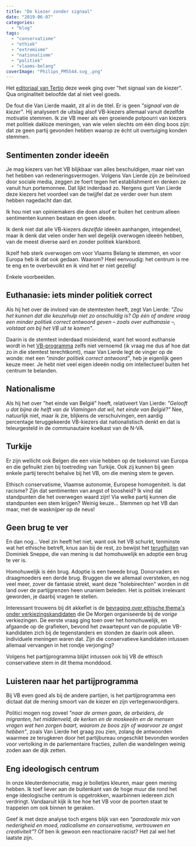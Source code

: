 ```yaml
---
title: "De kiezer zonder signaal"
date: "2019-06-07"
categories: 
  - "blog"
tags: 
  - "conservatisme"
  - "ethiek"
  - "extremisme"
  - "nationalisme"
  - "politiek"
  - "vlaams-belang"
coverImage: "Philips_PM5544.svg_.png"
---
```


Het [editoriaal van Tertio](https://www.tertio.be/magazines/1008/artikels/het%20signaal%20van%20de%20kiezer) deze week ging over "het signaal van de kiezer". Qua originaliteit beloofde dat al niet veel goeds.

De fout die Van Lierde maakt, zit al in de titel. Er is geen _"signaal van de kiezer"_. Hij analyseert de uitslag alsof VB-kiezers allemaal vanuit dezelfde motivatie stemmen. Ik zie VB meer als een groeiende potpourri van kiezers met politiek dakloze meningen, van wie velen slechts om één ding boos zijn: dat ze geen partij gevonden hebben waarop ze écht uit overtuiging konden stemmen.

## Sentimenten zonder ideeën

Je mag kiezers van het VB blijkbaar van alles beschuldigen, maar niet van het hebben van redeneringsvermogen. Volgens Van Lierde zijn ze beïnvloed door sociale media, zeggen ze foert tegen het establishment en denken ze vanuit hun portemonnee. Dat lijkt inderdaad zo. Nergens gunt Van Lierde deze kiezers het voordeel van de twijjfel dat ze verder over hun stem hebben nagedacht dan dat.

Ik hou niet van opiniemakers die doen alsof er buiten het centrum alleen sentimenten kunnen bestaan en geen ideeën.

Ik denk niet dat alle VB-kiezers _dezelfde_ ideeën aanhangen, integendeel, maar ik denk dat velen onder hen wel degelijk overwogen ideeën hebben, van de meest diverse aard en zonder politiek klankbord.

Ikzelf heb sterk overwogen om voor Vlaams Belang te stemmen, en voor Europa heb ik dat ook gedaan. Waarom? Heel eenvoudig: het centrum is me te eng en te overbevolkt en ik vind het er niet gezellig!

Enkele voorbeelden.

## Euthanasie: iets minder politiek correct

Als hij het over de invloed van de stemtesten heeft, zegt Van Lierde: _"Zou het kunnen dat die keuzehulp niet zo onschuldig is? Op één of andere vraag een minder politiek correct antwoord geven – zoals over euthanasie –, volstaat om bij het VB uit te komen"_.

Daarin is de stemtest inderdaad misleidend, want het woord euthansie wordt in het [VB-programma](https://www.vlaamsbelang.org/wp-content/uploads/2019/04/programma2019.pdf) zelfs niet vernoemd (ik vraag me dus af hoe dat zo in die stemtest terechtkomt), maar Van Lierde legt de vinger op de wonde: met een _"minder politiek correct antwoord"_, heb je eigenlijk geen keuze meer. Je hebt niet veel eigen ideeën nodig om intellectueel buiten het centrum te belanden.

## Nationalisme

Als hij het over "het einde van België" heeft, relativeert Van Lierde: _"Gelooft u dat bijna de helft van de Vlamingen dat wil, het einde van België?"_ Nee, natuurlijk niet, maar ik zie, blijkens de verschuivingen, een aardig percentage teruggekeerde VB-kiezers dat nationalistisch denkt en dat is teleurgesteld in de communautaire koelkast van de N-VA.

## Turkije

Er zijn wellicht ook Belgen die een visie hebben op de toekomst van Europa en die gefnuikt zien bij toetreding van Turkije. Ook zij kunnen bij geen enkele partij terecht behalve bij het VB, om die mening stem te geven.

Ethisch conservatisme, Vlaamse autonomie, Europese homogeniteit. Is dat racisme? Zijn dat sentimenten van angst of boosheid? Ik vind dat standpunten die het overwegen waard zijn! Via welke partij kunnen die standpunten een stem krijgen? Weinig keuze... Stemmen op het VB dan maar, met de wasknijper op de neus!

## Geen brug te ver

En dan nog... Veel zin heeft het niet, want ook het VB schurkt, tenminste wat het ethische betreft, knus aan bij de rest, zo bewijst het [terugfluiten](https://www.hln.be/nieuws/binnenland/vlaams-belang-fractieleider-noemt-collega-dominiek-sneppe-na-holebi-heisa-domme-gans~ac5f151e/?referer=https%3A%2F%2Fwww.google.com%2F) van Dominiek Sneppe, die van mening is dat homohuwelijk en adoptie een brug te ver is.

Homohuwelijk is één brug. Adoptie is een tweede brug. Donorvaders en draagmoeders een derde brug. Bruggen die we allemaal oversteken, en nog veel meer, zover de fantasie strekt, want deze "holebirechten" worden in dit land over de partijgrenzen heen unaniem beleden. Het is politiek irrelevant geworden, je daarbij vragen te stellen.

Interessant trouwens bij dit akkefiet is de [bevraging over ethische thema's onder verkiezingskandidaten](/blog/stem-ethisch/) die De Morgen organiseerde bij de _vorige_ verkiezingen. De eerste vraag ging toen over het homohuwelijk, en afgaande op de grafieken, bevond het zwaartepunt van de populatie VB-kandidaten zich bij de tegenstanders en stonden ze daarin ook alleen. Individuele meningen waren dat. Zijn die conservatieve kandidaten intussen allemaal vervangen in het rondje verjonging?

Volgens het partijprogramma blijkt intussen ook bij VB de ethisch conservatieve stem in dit thema monddood.

## Luisteren naar het partijprogramma

Bij VB even goed als bij de andere partijen, is het partijprogramma een dictaat dat de mening smoort van de kiezer en zijn vertegenwoordigers.

Politici mogen nog zoveel _"naar de armen gaan, de arbeiders, de migranten, het middenveld, de kerken en de moskeeën en de mensen vragen wat hen zorgen baart, waarom ze boos zijn of waarvoor ze angst hebben"_, zoals Van Lierde het graag zou zien, zolang de antwoorden waarmee ze terugkeren door het partijbureau ongeschikt bevonden worden voor vertolking in de parlementaire fracties, zullen die wandelingen weinig zoden aan de dijk zetten.

## Eng ideologisch centrum

In onze kleuterdemocratie, mag je bolletjes kleuren, maar geen mening hebben. Ik toef liever aan de buitenkant van de hoge muur die rond het enge ideologische centrum is opgetrokken, waarbinnen iedereen zich verdringt. Vandaaruit kijk ik toe hoe het VB voor de poorten staat te trappelen om ook binnen te geraken.

Geef ik met deze analyse toch ergens blijk van een _"paradoxale mix van nederigheid en moed, radicalisme en conservatisme, vertrouwen en creativiteit"_? Of ben ik gewoon een reactionaire racist? Het zal wel het laatste zijn.
